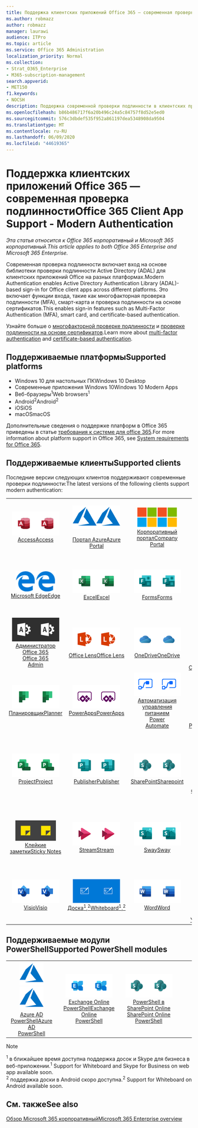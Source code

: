 ```yaml
---
title: Поддержка клиентских приложений Office 365 — современная проверка подлинности
ms.author: robmazz
author: robmazz
manager: laurawi
audience: ITPro
ms.topic: article
ms.service: Office 365 Administration
localization_priority: Normal
ms.collection:
- Strat_O365_Enterprise
- M365-subscription-management
search.appverid:
- MET150
f1.keywords:
- NOCSH
description: Поддержка современной проверки подлинности в клиентских приложениях Office 365.
ms.openlocfilehash: b86b486717f6a20b496c24a5c84757f8d52e5ed0
ms.sourcegitcommit: 576c3dbdef535f952a861197dea5348908da9504
ms.translationtype: MT
ms.contentlocale: ru-RU
ms.lasthandoff: 06/09/2020
ms.locfileid: "44619365"
---
```

# <a name="office-365-client-app-support---modern-authentication"></a><span data-ttu-id="da826-103">Поддержка клиентских приложений Office 365 — современная проверка подлинности</span><span class="sxs-lookup"><span data-stu-id="da826-103">Office 365 Client App Support - Modern Authentication</span></span>

<span data-ttu-id="da826-104">*Эта статья относится к Office 365 корпоративный и Microsoft 365 корпоративный.*</span><span class="sxs-lookup"><span data-stu-id="da826-104">*This article applies to both Office 365 Enterprise and Microsoft 365 Enterprise.*</span></span>

<span data-ttu-id="da826-105">Современная проверка подлинности включает вход на основе библиотеки проверки подлинности Active Directory (ADAL) для клиентских приложений Office на разных платформах.</span><span class="sxs-lookup"><span data-stu-id="da826-105">Modern Authentication enables Active Directory Authentication Library (ADAL)-based sign-in for Office client apps across different platforms.</span></span> <span data-ttu-id="da826-106">Это включает функции входа, такие как многофакторная проверка подлинности (MFA), смарт-карта и проверка подлинности на основе сертификатов.</span><span class="sxs-lookup"><span data-stu-id="da826-106">This enables sign-in features such as Multi-Factor Authentication (MFA), smart card, and certificate-based authentication.</span></span>

<span data-ttu-id="da826-107">Узнайте больше о [многофакторной проверке подлинности](https://docs.microsoft.com/azure/active-directory/authentication/multi-factor-authentication) и [проверке подлинности на основе сертификатов](https://docs.microsoft.com/azure/active-directory/active-directory-certificate-based-authentication-get-started).</span><span class="sxs-lookup"><span data-stu-id="da826-107">Learn more about [multi-factor authentication](https://docs.microsoft.com/azure/active-directory/authentication/multi-factor-authentication) and [certificate-based authentication](https://docs.microsoft.com/azure/active-directory/active-directory-certificate-based-authentication-get-started).</span></span>

## <a name="supported-platforms"></a><span data-ttu-id="da826-108">Поддерживаемые платформы</span><span class="sxs-lookup"><span data-stu-id="da826-108">Supported platforms</span></span>

 - <span data-ttu-id="da826-109">Windows 10 для настольных ПК</span><span class="sxs-lookup"><span data-stu-id="da826-109">Windows 10 Desktop</span></span>
 - <span data-ttu-id="da826-110">Современные приложения Windows 10</span><span class="sxs-lookup"><span data-stu-id="da826-110">Windows 10 Modern Apps</span></span>
 - <span data-ttu-id="da826-111">Веб-браузеры<sup>1</sup></span><span class="sxs-lookup"><span data-stu-id="da826-111">Web browsers<sup>1</sup></span></span>
 - <span data-ttu-id="da826-112">Android<sup>2</sup></span><span class="sxs-lookup"><span data-stu-id="da826-112">Android<sup>2</sup></span></span>
 - <span data-ttu-id="da826-113">iOS</span><span class="sxs-lookup"><span data-stu-id="da826-113">iOS</span></span>
 - <span data-ttu-id="da826-114">macOS</span><span class="sxs-lookup"><span data-stu-id="da826-114">macOS</span></span>

<span data-ttu-id="da826-115">Дополнительные сведения о поддержке платформ в Office 365 приведены в статье [требования к системе для office 365](https://products.office.com/office-system-requirements).</span><span class="sxs-lookup"><span data-stu-id="da826-115">For more information about platform support in Office 365, see [System requirements for Office 365](https://products.office.com/office-system-requirements).</span></span>

## <a name="supported-clients"></a><span data-ttu-id="da826-116">Поддерживаемые клиенты</span><span class="sxs-lookup"><span data-stu-id="da826-116">Supported clients</span></span>

<span data-ttu-id="da826-117">Последние версии следующих клиентов поддерживают современные проверки подлинности:</span><span class="sxs-lookup"><span data-stu-id="da826-117">The latest versions of the following clients support modern authentication:</span></span>

| | | | | | |
|:---:|:---:|:---:|:---:|:---:|:---:|
| <span data-ttu-id="da826-118">![Значок Access](media/o365-access-64x64.png)</span><span class="sxs-lookup"><span data-stu-id="da826-118">![Access icon](media/o365-access-64x64.png)</span></span> <br> [<span data-ttu-id="da826-119">Access</span><span class="sxs-lookup"><span data-stu-id="da826-119">Access</span></span>](https://products.office.com/access) | <span data-ttu-id="da826-120">![Значок Azure](media/o365-azure-64x64.png)</span><span class="sxs-lookup"><span data-stu-id="da826-120">![Azure icon](media/o365-azure-64x64.png)</span></span> <br> [<span data-ttu-id="da826-121"><br>Портал Azure</span><span class="sxs-lookup"><span data-stu-id="da826-121">Azure <br> Portal </span></span>](https://azure.microsoft.com/features/azure-portal/) | <span data-ttu-id="da826-122">![Значок портала компании](media/o365-microsoft-64x64.png)</span><span class="sxs-lookup"><span data-stu-id="da826-122">![Company portal icon](media/o365-microsoft-64x64.png)</span></span> <br> [<span data-ttu-id="da826-123">Корпоративный <br> портал</span><span class="sxs-lookup"><span data-stu-id="da826-123">Company <br> Portal </span></span>](https://docs.microsoft.com/intune-user-help/sign-in-to-the-company-portal) | <span data-ttu-id="da826-124">![Значок delve](media/o365-delve-64x64.png)</span><span class="sxs-lookup"><span data-stu-id="da826-124">![Delve icon](media/o365-delve-64x64.png)</span></span> <br> [<span data-ttu-id="da826-125">Delve</span><span class="sxs-lookup"><span data-stu-id="da826-125">Delve</span></span>](https://products.office.com/business/intelligent-search) | <span data-ttu-id="da826-126">![Значок Dynamics 365](media/o365-dynamics365-64x64.png)</span><span class="sxs-lookup"><span data-stu-id="da826-126">![Dynamics 365 icon](media/o365-dynamics365-64x64.png)</span></span> <br> [<span data-ttu-id="da826-127">Dynamics 365</span><span class="sxs-lookup"><span data-stu-id="da826-127">Dynamics 365</span></span>](https://dynamics.microsoft.com) 
| <span data-ttu-id="da826-128">![Значок пограничного сервера](media/o365-edge-64x64.png)</span><span class="sxs-lookup"><span data-stu-id="da826-128">![Edge icon](media/o365-edge-64x64.png)</span></span> <br> [<span data-ttu-id="da826-129">Microsoft Edge</span><span class="sxs-lookup"><span data-stu-id="da826-129">Edge</span></span>](https://www.microsoft.com/windows/microsoft-edge) | <span data-ttu-id="da826-130">![Значок Excel](media/o365-excel-64x64.png)</span><span class="sxs-lookup"><span data-stu-id="da826-130">![Excel icon](media/o365-excel-64x64.png)</span></span> <br> [<span data-ttu-id="da826-131">Excel</span><span class="sxs-lookup"><span data-stu-id="da826-131">Excel</span></span>](https://products.office.com/excel) | <span data-ttu-id="da826-132">![Значок Forms](media/o365-forms-64x64.png)</span><span class="sxs-lookup"><span data-stu-id="da826-132">![Forms icon](media/o365-forms-64x64.png)</span></span> <br> [<span data-ttu-id="da826-133">Forms</span><span class="sxs-lookup"><span data-stu-id="da826-133">Forms</span></span>](https://flow.microsoft.com/connectors/shared_microsoftforms/microsoft-forms/) | <span data-ttu-id="da826-134">![Значок Kaizala](media/o365-kaizala-64x64.png)</span><span class="sxs-lookup"><span data-stu-id="da826-134">![Kaizala icon](media/o365-kaizala-64x64.png)</span></span> <br> [<span data-ttu-id="da826-135">Kaizala</span><span class="sxs-lookup"><span data-stu-id="da826-135">Kaizala</span></span>](https://products.office.com/en/business/microsoft-kaizala) | <span data-ttu-id="da826-136">![Значок Office.com](media/o365-office-64x64.png)</span><span class="sxs-lookup"><span data-stu-id="da826-136">![Office.com icon](media/o365-office-64x64.png)</span></span> <br> [<span data-ttu-id="da826-137">Office.com</span><span class="sxs-lookup"><span data-stu-id="da826-137">Office.com</span></span>](https://www.office.com/) 
| <span data-ttu-id="da826-138">![Значок администратора Office 365](media/o365-o365admin-64x64.png)</span><span class="sxs-lookup"><span data-stu-id="da826-138">![Office 365 Admin icon](media/o365-o365admin-64x64.png)</span></span> <br> [<span data-ttu-id="da826-139">Администратор Office 365 <br></span><span class="sxs-lookup"><span data-stu-id="da826-139">Office 365 <br> Admin</span></span>](https://products.office.com/business/manage-office-365-admin-app) | <span data-ttu-id="da826-140">![Значок лупы](media/o365-lens-64x64.png)</span><span class="sxs-lookup"><span data-stu-id="da826-140">![Lens icon](media/o365-lens-64x64.png)</span></span> <br> [<span data-ttu-id="da826-141">Office Lens</span><span class="sxs-lookup"><span data-stu-id="da826-141">Office Lens</span></span>](https://www.microsoft.com/p/office-lens/9wzdncrfj3t8?activetab=pivot%3Aoverviewtab) | <span data-ttu-id="da826-142">![Значок OneDrive для бизнеса](media/o365-OneDrive-64x64.png)</span><span class="sxs-lookup"><span data-stu-id="da826-142">![OneDrive for Business icon](media/o365-OneDrive-64x64.png)</span></span> <br> [<span data-ttu-id="da826-143">OneDrive</span><span class="sxs-lookup"><span data-stu-id="da826-143">OneDrive</span></span>](https://products.office.com/onedrive-for-business/online-cloud-storage) |  <span data-ttu-id="da826-144">![Значок OneNote](media/o365-OneNote-64x64.png)</span><span class="sxs-lookup"><span data-stu-id="da826-144">![OneNote icon](media/o365-OneNote-64x64.png)</span></span> <br> [<span data-ttu-id="da826-145">OneNote</span><span class="sxs-lookup"><span data-stu-id="da826-145">OneNote</span></span>](https://products.office.com/onenote) | <span data-ttu-id="da826-146">![Значок Outlook](media/o365-outlook-64x64.png)</span><span class="sxs-lookup"><span data-stu-id="da826-146">![Outlook icon](media/o365-outlook-64x64.png)</span></span> <br> [<span data-ttu-id="da826-147">Outlook</span><span class="sxs-lookup"><span data-stu-id="da826-147">Outlook</span></span>](https://products.office.com/outlook) 
| <span data-ttu-id="da826-148">![Значок Планировщика](media/o365-planner-64x64.png)</span><span class="sxs-lookup"><span data-stu-id="da826-148">![Planner icon](media/o365-planner-64x64.png)</span></span> <br> [<span data-ttu-id="da826-149">Планировщик</span><span class="sxs-lookup"><span data-stu-id="da826-149">Planner</span></span>](https://products.office.com/business/task-management-software) | <span data-ttu-id="da826-150">![Значок PowerApps](media/o365-powerapps-64x64.png)</span><span class="sxs-lookup"><span data-stu-id="da826-150">![PowerApps icon](media/o365-powerapps-64x64.png)</span></span> <br> [<span data-ttu-id="da826-151">PowerApps</span><span class="sxs-lookup"><span data-stu-id="da826-151">PowerApps </span></span>](https://powerapps.microsoft.com) | <span data-ttu-id="da826-152">![Значок автоматизированного управления питанием](media/o365-flow-64x64.png)</span><span class="sxs-lookup"><span data-stu-id="da826-152">![Power Automate icon](media/o365-flow-64x64.png)</span></span> <br> [<span data-ttu-id="da826-153">Автоматизация управления питанием <br></span><span class="sxs-lookup"><span data-stu-id="da826-153">Power <br> Automate</span></span>](https://flow.microsoft.com) | <span data-ttu-id="da826-154">![Значок PowerBI](media/o365-powerbi-64x64.png)</span><span class="sxs-lookup"><span data-stu-id="da826-154">![PowerBI icon](media/o365-powerbi-64x64.png)</span></span> <br> [<span data-ttu-id="da826-155">Power BI</span><span class="sxs-lookup"><span data-stu-id="da826-155">Power BI</span></span>](https://powerbi.microsoft.com)| <span data-ttu-id="da826-156">![Значок PowerPoint](media/o365-powerpoint-64x64.png)</span><span class="sxs-lookup"><span data-stu-id="da826-156">![PowerPoint icon](media/o365-powerpoint-64x64.png)</span></span> <br> [<span data-ttu-id="da826-157">PowerPoint</span><span class="sxs-lookup"><span data-stu-id="da826-157">PowerPoint</span></span>](https://products.office.com/powerpoint) 
| <span data-ttu-id="da826-158">![Значок Project](media/o365-project-64x64.png)</span><span class="sxs-lookup"><span data-stu-id="da826-158">![Project icon](media/o365-project-64x64.png)</span></span> <br> [<span data-ttu-id="da826-159">Project</span><span class="sxs-lookup"><span data-stu-id="da826-159">Project</span></span>](https://products.office.com/project) | <span data-ttu-id="da826-160">![Значок Publisher](media/o365-publisher-64x64.png)</span><span class="sxs-lookup"><span data-stu-id="da826-160">![Publisher icon](media/o365-publisher-64x64.png)</span></span> <br> [<span data-ttu-id="da826-161">Publisher</span><span class="sxs-lookup"><span data-stu-id="da826-161">Publisher</span></span>](https://products.office.com/publisher) | <span data-ttu-id="da826-162">![Значок SharePoint](media/o365-sharepoint-64x64.png)</span><span class="sxs-lookup"><span data-stu-id="da826-162">![SharePoint icon](media/o365-sharepoint-64x64.png)</span></span> <br> [<span data-ttu-id="da826-163">SharePoint</span><span class="sxs-lookup"><span data-stu-id="da826-163">Sharepoint</span></span>](https://products.office.com/sharepoint) | <span data-ttu-id="da826-164">![Значок Skype для бизнеса](media/o365-skypeforbusiness-64x64.png)</span><span class="sxs-lookup"><span data-stu-id="da826-164">![Skype for Business icon](media/o365-skypeforbusiness-64x64.png)</span></span> <br> [<span data-ttu-id="da826-165">Skype для <br> бизнеса<sup>1</sup></span><span class="sxs-lookup"><span data-stu-id="da826-165">Skype for <br> Business<sup>1</sup></span></span>](https://www.skype.com/business/) | <span data-ttu-id="da826-166">![Значок StaffHub](media/o365-staffhub-64x64.png)</span><span class="sxs-lookup"><span data-stu-id="da826-166">![StaffHub icon](media/o365-staffhub-64x64.png)</span></span> <br> [<span data-ttu-id="da826-167">StaffHub</span><span class="sxs-lookup"><span data-stu-id="da826-167">StaffHub</span></span>](https://products.office.com/microsoft-staffhub/staff-scheduling-software)
| <span data-ttu-id="da826-168">![Значок клейких заметок](media/o365-stickynotes-64x64.png)</span><span class="sxs-lookup"><span data-stu-id="da826-168">![Sticky Notes icon](media/o365-stickynotes-64x64.png)</span></span> <br> [<span data-ttu-id="da826-169">Клейкие заметки</span><span class="sxs-lookup"><span data-stu-id="da826-169">Sticky Notes</span></span>](https://www.microsoft.com/p/microsoft-sticky-notes/9nblggh4qghw) | <span data-ttu-id="da826-170">![Значок Stream](media/o365-stream-64x64.png)</span><span class="sxs-lookup"><span data-stu-id="da826-170">![Stream icon](media/o365-stream-64x64.png)</span></span> <br> [<span data-ttu-id="da826-171">Stream</span><span class="sxs-lookup"><span data-stu-id="da826-171">Stream</span></span>](https://stream.microsoft.com) | <span data-ttu-id="da826-172">![Значок Sway](media/o365-sway-64x64.png)</span><span class="sxs-lookup"><span data-stu-id="da826-172">![Sway icon](media/o365-sway-64x64.png)</span></span> <br> [<span data-ttu-id="da826-173">Sway</span><span class="sxs-lookup"><span data-stu-id="da826-173">Sway</span></span>](https://sway.com) | <span data-ttu-id="da826-174">![Значок Teams](media/o365-teams-64x64.png)</span><span class="sxs-lookup"><span data-stu-id="da826-174">![Teams icon](media/o365-teams-64x64.png)</span></span> <br> [<span data-ttu-id="da826-175">Teams</span><span class="sxs-lookup"><span data-stu-id="da826-175">Teams</span></span>](https://products.office.com/microsoft-teams/group-chat-software) | <span data-ttu-id="da826-176">![Значок "to do"](media/o365-todo-64x64.png)</span><span class="sxs-lookup"><span data-stu-id="da826-176">![To Do icon](media/o365-todo-64x64.png)</span></span> <br> [<span data-ttu-id="da826-177">To-Do</span><span class="sxs-lookup"><span data-stu-id="da826-177">To Do</span></span>](https://todo.microsoft.com) 
| <span data-ttu-id="da826-178">![Значок Visio](media/o365-visio-64x64.png)</span><span class="sxs-lookup"><span data-stu-id="da826-178">![Visio icon](media/o365-visio-64x64.png)</span></span> <br> [<span data-ttu-id="da826-179">Visio</span><span class="sxs-lookup"><span data-stu-id="da826-179">Visio</span></span>](https://products.office.com/visio/flowchart-software) | <span data-ttu-id="da826-180">![Значок Доски](media/o365-whiteboard-64x64.png)</span><span class="sxs-lookup"><span data-stu-id="da826-180">![Whiteboard icon](media/o365-whiteboard-64x64.png)</span></span> <br> [<span data-ttu-id="da826-181">Доска<sup>1</sup>,<sup>2</sup></span><span class="sxs-lookup"><span data-stu-id="da826-181">Whiteboard<sup>1</sup>,<sup>2</sup></span></span>](https://whiteboard.microsoft.com/) | <span data-ttu-id="da826-182">![Значок Word](media/o365-word-64x64.png)</span><span class="sxs-lookup"><span data-stu-id="da826-182">![Word icon](media/o365-word-64x64.png)</span></span> <br> [<span data-ttu-id="da826-183">Word</span><span class="sxs-lookup"><span data-stu-id="da826-183">Word</span></span>](https://products.office.com/word) | <span data-ttu-id="da826-184">![Значок Yammer](media/o365-yammer-64x64.png)</span><span class="sxs-lookup"><span data-stu-id="da826-184">![Yammer icon](media/o365-yammer-64x64.png)</span></span> <br> [<span data-ttu-id="da826-185">Yammer</span><span class="sxs-lookup"><span data-stu-id="da826-185">Yammer</span></span>](https://products.office.com/yammer/yammer-overview) | <span data-ttu-id="da826-186">![Значок Yammer](media/o365-yammer-64x64.png)</span><span class="sxs-lookup"><span data-stu-id="da826-186">![Yammer icon](media/o365-yammer-64x64.png)</span></span> <br> [<span data-ttu-id="da826-187">Уведомление об Yammer <br></span><span class="sxs-lookup"><span data-stu-id="da826-187">Yammer <br> Notifier</span></span>](https://products.office.com/yammer/yammer-overview) |  |

## <a name="supported-powershell-modules"></a><span data-ttu-id="da826-188">Поддерживаемые модули PowerShell</span><span class="sxs-lookup"><span data-stu-id="da826-188">Supported PowerShell modules</span></span>

| | | | | | |
|:---:|:---:|:---:|:---:|:---:|:---:|
| <span data-ttu-id="da826-189">![Значок Azure](media/o365-azure-64x64.png)</span><span class="sxs-lookup"><span data-stu-id="da826-189">![Azure icon](media/o365-azure-64x64.png)</span></span> <br> [<span data-ttu-id="da826-190">Azure AD <br> PowerShell</span><span class="sxs-lookup"><span data-stu-id="da826-190">Azure AD <br> PowerShell</span></span>](https://docs.microsoft.com/powershell/azure/active-directory/overview?view=azureadps-2.0) | <span data-ttu-id="da826-191">![Значок Exchange](media/o365-exchange-64x64.png)</span><span class="sxs-lookup"><span data-stu-id="da826-191">![Exchange icon](media/o365-exchange-64x64.png)</span></span> <br> [<span data-ttu-id="da826-192">Exchange Online <br> PowerShell</span><span class="sxs-lookup"><span data-stu-id="da826-192">Exchange Online <br> PowerShell</span></span>](https://docs.microsoft.com/powershell/exchange/exchange-online/exchange-online-powershell?view=exchange-ps) | <span data-ttu-id="da826-193">![Значок SharePoint](media/o365-sharepoint-64x64.png)</span><span class="sxs-lookup"><span data-stu-id="da826-193">![SharePoint icon](media/o365-sharepoint-64x64.png)</span></span> <br> [<span data-ttu-id="da826-194">PowerShell в SharePoint Online <br></span><span class="sxs-lookup"><span data-stu-id="da826-194">SharePoint Online <br> PowerShell</span></span>](https://docs.microsoft.com/powershell/sharepoint/sharepoint-online/connect-sharepoint-online)

> [!NOTE]
> <span data-ttu-id="da826-195"><sup>1</sup> в ближайшее время доступна поддержка досок и Skype для бизнеса в веб-приложении.</span><span class="sxs-lookup"><span data-stu-id="da826-195"><sup>1</sup> Support for Whiteboard and Skype for Business on web app available soon.</span></span> <br>
> <span data-ttu-id="da826-196"><sup>2</sup> поддержка доски в Android скоро доступна.</span><span class="sxs-lookup"><span data-stu-id="da826-196"><sup>2</sup> Support for Whiteboard on Android available soon.</span></span>

## <a name="see-also"></a><span data-ttu-id="da826-197">См. также</span><span class="sxs-lookup"><span data-stu-id="da826-197">See also</span></span>

[<span data-ttu-id="da826-198">Обзор Microsoft 365 корпоративный</span><span class="sxs-lookup"><span data-stu-id="da826-198">Microsoft 365 Enterprise overview</span></span>](https://docs.microsoft.com/microsoft-365/enterprise/microsoft-365-overview)
